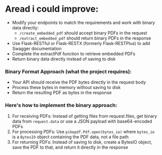# Aread i could improve:



- Modify your endpoints to match the requirements and work with binary data directly:
	*  `/create_embedded_pdf` should accept binary PDFs in the request
	*  `/extract_embedded_pdf` should return binary PDFs in the response
- Use Flask-RESTful or Flask-RESTX (formerly Flask-RESTPlus) to add Swagger documentation
- Complete the extractPdf function to retrieve embedded PDFs
- Return binary data directly instead of saving to disk

### Binary Format Approach (what the project requires):
- Your API should receive the PDF bytes directly in the request body
- Process these bytes in memory without saving to disk
- Return the resulting PDF as bytes in the response

### Here's how to implement the binary approach:
1. For receiving PDFs: Instead of getting files from request.files, get binary data from `request.data` or use a JSON payload with base64-encoded PDFs
2. For processing PDFs: Use `pikepdf.Pdf.open(bytes_io)` where `bytes_io` is a `BytesIO` object containing the PDF data, not a file path
3. For returning PDFs: Instead of saving to disk, create a BytesIO object, save the PDF to that, and return it directly in the response